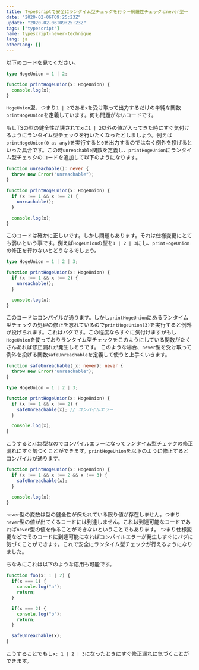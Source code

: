```yaml
---
title: TypeScriptで安全にランタイム型チェックを行う〜網羅性チェックとnever型〜
date: "2020-02-06T09:25:23Z"
update: "2020-02-06T09:25:23Z"
tags: ["typescript"]
name: typescript-never-technique
lang: ja
otherLang: []
---
```


以下のコードを見てください。

```ts
type HogeUnion = 1 | 2;

function printHogeUnion(x: HogeUnion) {
  console.log(x);
}
```

`HogeUnion`型、つまり`1 | 2`である`x`を受け取って出力するだけの単純な関数`printHogeUnion`を定義しています。何も問題がないコードです。

もしTSの型の健全性が壊されて`x`に`1 | 2`以外の値が入ってきた時にすぐ気付けるようにランタイム型チェックを行いたくなったとしましょう。例えば`printHogeUnion(0 as any)`を実行すると`0`を出力するのではなく例外を投げるといった具合です。この時`unreachable`関数を定義し、`printHogeUnion`にランタイム型チェックのコードを追加して以下のようになります。

```ts
function unreachable(): never {
  throw new Error("unreachable");
}

function printHogeUnion(x: HogeUnion) {
  if (x !== 1 && x !== 2) {
    unreachable();
  }

  console.log(x);
}
```

このコードは確かに正しいです。しかし問題もあります。それは仕様変更にとても弱いという事です。例えば`HogeUnion`の型を`1 | 2 | 3`にし、`printHogeUnion`の修正を行わないとどうなるでしょう。

```ts
type HogeUnion = 1 | 2 | 3;

function printHogeUnion(x: HogeUnion) {
  if (x !== 1 && x !== 2) {
    unreachable();
  }

  console.log(x);
}
```

このコードはコンパイルが通ります。しかし`printHogeUnion`にあるランタイム型チェックの処理の修正を忘れているので`printHogeUnion(3)`を実行すると例外が投げられます。これはバグです。この程度ならすぐに気付けますがもし`HogeUnion`を使っておりランタイム型チェックをこのようにしている関数がたくさんあれば修正漏れが発生しそうです。
このような場合、`never`型を受け取って例外を投げる関数`safeUnreachable`を定義して使うと上手くいきます。

```ts
function safeUnreachable(_x: never): never {
  throw new Error("unreachable");
}

type HogeUnion = 1 | 2 | 3;

function printHogeUnion(x: HogeUnion) {
  if (x !== 1 && x !== 2) {
    safeUnreachable(x); // コンパイルエラー
  }

  console.log(x);
}

```

こうすると`x`は`3`型なのでコンパイルエラーになってランタイム型チェックの修正漏れにすぐ気づくことができます。`printHogeUnion`を以下のように修正するとコンパイルが通ります。

```ts
function printHogeUnion(x: HogeUnion) {
  if (x !== 1 && x !== 2 && x !== 3) {
    safeUnreachable(x);
  }

  console.log(x);
}
```

`never`型の変数は型の健全性が保たれている限り値が存在しません。つまり`never`型の値が出てくるコードには到達しません。これは到達可能なコードであれば`never`型の値を作ることができないということでもあります。
つまり仕様変更などでそのコードに到達可能になればコンパイルエラーが発生しすぐにバグに気づくことができます。これで安全にランタイム型チェックが行えるようになりました。


ちなみにこれは以下のような応用も可能です。


```ts
function foo(x: 1 | 2) {
  if(x === 1) {
    console.log("a");
    return;
  }

  if(x === 2) {
    console.log("b");
    return;
  }

  safeUnreachable(x);
}
```

こうすることでもし`x: 1 | 2 | 3`になったときにすぐ修正漏れに気づくことができます。
